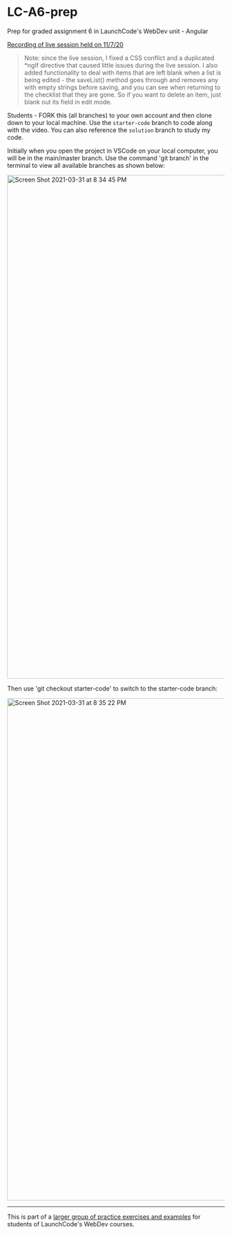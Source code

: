 # LC-A6-prep

Prep for graded assignment 6 in LaunchCode's WebDev unit - Angular

[Recording of live session held on 11/7/20](https://youtu.be/FTx20WaC3xI)

> Note: since the live session, I fixed a CSS conflict and a duplicated \*ngIf directive that caused little issues during the live session. I also added functionality to deal with items that are left blank when a list is being edited - the saveList() method goes through and removes any with empty strings before saving, and you can see when returning to the checklist that they are gone. So if you want to delete an item, just blank out its field in edit mode.

Students - FORK this (all branches) to your own account and then clone down to your local machine. Use the `starter-code` branch to code along with the video. You can also reference the `solution` branch to study my code.

Initially when you open the project in VSCode on your local computer, you will be in the main/master branch. Use the command 'git branch' in the terminal to view all available branches as shown below:

<img width="1167" alt="Screen Shot 2021-03-31 at 8 34 45 PM" src="https://user-images.githubusercontent.com/55961845/113317047-98d8d000-92d4-11eb-9f31-58fd11865f7e.png">

Then use 'git checkout starter-code' to switch to the starter-code branch:

<img width="1164" alt="Screen Shot 2021-03-31 at 8 35 22 PM" src="https://user-images.githubusercontent.com/55961845/113317065-9b3b2a00-92d4-11eb-9021-a9fa1ef928b5.png">

---

This is part of a [larger group of practice exercises and examples](https://carolista.github.io/student-resources/) for students of LaunchCode's WebDev courses.
